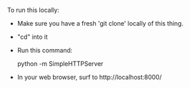 To run this locally:

* Make sure you have a fresh 'git clone' locally of this thing.

* "cd" into it

* Run this command:

    python -m SimpleHTTPServer

* In your web browser, surf to http://localhost:8000/

